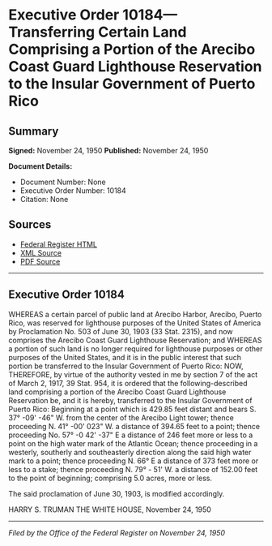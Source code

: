 # Executive Order 10184—Transferring Certain Land Comprising a Portion of the Arecibo Coast Guard Lighthouse Reservation to the Insular Government of Puerto Rico

## Summary

**Signed:** November 24, 1950
**Published:** November 24, 1950

**Document Details:**
- Document Number: None
- Executive Order Number: 10184
- Citation: None

## Sources
- [Federal Register HTML](https://www.presidency.ucsb.edu/documents/executive-order-10184-transferring-certain-land-comprising-portion-the-arecibo-coast-guard)
- [XML Source](None)
- [PDF Source](None)

---

## Executive Order 10184

WHEREAS a certain parcel of public land at Arecibo Harbor, Arecibo, Puerto Rico, was reserved for lighthouse purposes of the United States of America by Proclamation No. 503 of June 30, 1903 (33 Stat. 2315), and now comprises the Arecibo Coast Guard Lighthouse Reservation; and
WHEREAS a portion of such land is no longer required for lighthouse purposes or other purposes of the United States, and it is in the public interest that such portion be transferred to the Insular Government of Puerto Rico:
NOW, THEREFORE, by virtue of the authority vested in me by section 7 of the act of March 2, 1917, 39 Stat. 954, it is ordered that the following-described land comprising a portion of the Arecibo Coast Guard Lighthouse Reservation be, and it is hereby, transferred to the Insular Government of Puerto Rico:
Beginning at a point which is 429.85 feet distant and bears S. 37° -09' -46" W. from the center of the Arecibo Light tower; thence proceeding N. 41° -00' 023" W. a distance of 394.65 feet to a point; thence proceeding No. 57° -0 42' -37" E a distance of 246 feet more or less to a point on the high water mark of the Atlantic Ocean; thence proceeding in a westerly, southerly and southeasterly direction along the said high water mark to a point; thence proceeding N. 66° E a distance of 373 feet more or less to a stake; thence proceeding N. 79° - 51' W. a distance of 152.00 feet to the point of beginning; comprising 5.0 acres, more or less.

The said proclamation of June 30, 1903, is modified accordingly.

HARRY S. TRUMAN
THE WHITE HOUSE,
November 24, 1950

---

*Filed by the Office of the Federal Register on November 24, 1950*
